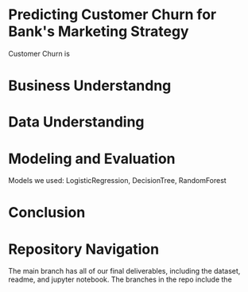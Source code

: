 # Predicting Customer Churn for Bank's Marketing Strategy
Customer Churn is

# Business Understandng
# Data Understanding
# Modeling and Evaluation
Models we used: LogisticRegression, DecisionTree, RandomForest

# Conclusion
# Repository Navigation
The main branch has all of our final deliverables, including the dataset, readme, and jupyter notebook. The branches in the repo include the
